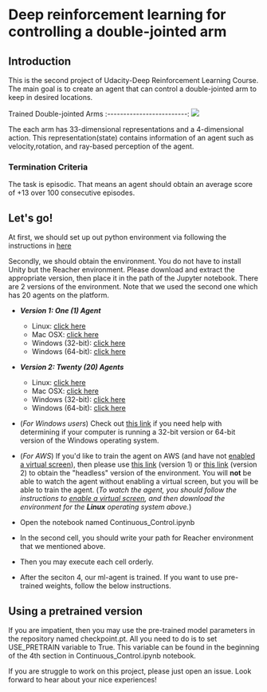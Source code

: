 # Deep reinforcement learning for controlling a double-jointed arm


## Introduction 
This is the second project of Udacity-Deep Reinforcement Learning Course. The main goal is to create an agent that can control a double-jointed arm to keep in desired locations.

Trained Double-jointed Arms
:-------------------------:
 ![](smart.gif)


The each arm has 33-dimensional representations and a 4-dimensional action. This representation(state) contains information of an agent such as velocity,rotation,  and ray-based perception of the agent.


### Termination Criteria

The task is episodic. That means an agent should obtain an average score of +13 over 100 consecutive episodes.

## Let's go!
At first, we should set up out python environment via following the instructions in [here](https://github.com/udacity/deep-reinforcement-learning#dependencies)

Secondly, we should obtain the environment. You do not have to install Unity but the Reacher environment. Please download and extract the appropriate version, then place it in the path of the Jupyter notebook. There are 2 versions of the environment. Note that we used the second one which has 20 agents on the platform.

   - **_Version 1: One (1) Agent_**
        - Linux: [click here](https://s3-us-west-1.amazonaws.com/udacity-drlnd/P2/Reacher/one_agent/Reacher_Linux.zip)
        - Mac OSX: [click here](https://s3-us-west-1.amazonaws.com/udacity-drlnd/P2/Reacher/one_agent/Reacher.app.zip)
        - Windows (32-bit): [click here](https://s3-us-west-1.amazonaws.com/udacity-drlnd/P2/Reacher/one_agent/Reacher_Windows_x86.zip)
        - Windows (64-bit): [click here](https://s3-us-west-1.amazonaws.com/udacity-drlnd/P2/Reacher/one_agent/Reacher_Windows_x86_64.zip)

   - **_Version 2: Twenty (20) Agents_**
        - Linux: [click here](https://s3-us-west-1.amazonaws.com/udacity-drlnd/P2/Reacher/Reacher_Linux.zip)
        - Mac OSX: [click here](https://s3-us-west-1.amazonaws.com/udacity-drlnd/P2/Reacher/Reacher.app.zip)
        - Windows (32-bit): [click here](https://s3-us-west-1.amazonaws.com/udacity-drlnd/P2/Reacher/Reacher_Windows_x86.zip)
        - Windows (64-bit): [click here](https://s3-us-west-1.amazonaws.com/udacity-drlnd/P2/Reacher/Reacher_Windows_x86_64.zip)
    
   - (_For Windows users_) Check out [this link](https://support.microsoft.com/en-us/help/827218/how-to-determine-whether-a-computer-is-running-a-32-bit-version-or-64) if you need help with determining if your computer is running a 32-bit version or 64-bit version of the Windows operating system.

   - (_For AWS_) If you'd like to train the agent on AWS (and have not [enabled a virtual screen](https://github.com/Unity-Technologies/ml-agents/blob/master/docs/Training-on-Amazon-Web-Service.md)), then please use [this link](https://s3-us-west-1.amazonaws.com/udacity-drlnd/P2/Reacher/one_agent/Reacher_Linux_NoVis.zip) (version 1) or [this link](https://s3-us-west-1.amazonaws.com/udacity-drlnd/P2/Reacher/Reacher_Linux_NoVis.zip) (version 2) to obtain the "headless" version of the environment.  You will **not** be able to watch the agent without enabling a virtual screen, but you will be able to train the agent.  (_To watch the agent, you should follow the instructions to [enable a virtual screen](https://github.com/Unity-Technologies/ml-agents/blob/master/docs/Training-on-Amazon-Web-Service.md), and then download the environment for the **Linux** operating system above._)


  - Open the notebook named Continuous_Control.ipynb
  - In the second cell, you should write your path for Reacher environment that we mentioned above. 
  - Then you may execute each cell orderly.
  - After the seciton 4, our ml-agent is trained. If you want to use pre-trained weights, follow the below instructions.

## Using a pretrained version
If you are impatient, then you may use the pre-trained model parameters in the repository named checkpoint.pt. All you need to do is to set USE_PRETRAIN variable to True. This variable can be found in the beginning of the 4th section in Continuous_Control.ipynb notebook.
  
  
If you are struggle to work on this project, please just open an issue. Look forward to hear about your nice experiences!
